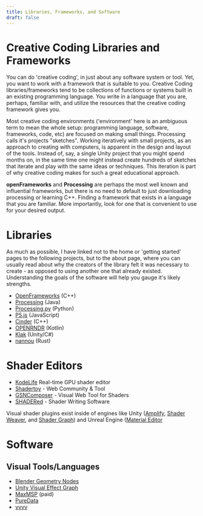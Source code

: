 ```yaml
---
title: Libraries, Frameworks, and Software
draft: false
---
```

# Creative Coding Libraries and Frameworks

You can do 'creative coding', in just about any software system or tool. Yet, you want to work with a framework that is suitable to you. Creative Coding libraries/frameworks tend to be collections of functions or systems built in an existing programming language. You write in a language that you are, perhaps, familiar with, and utilize the resources that the creative coding framework gives you.

Most creative coding environments ('environment' here is an ambiguous term to mean the whole setup: programming language, software, frameworks, code, etc) are focused on making small things. Processing calls it's projects "sketches". Working iteratively with small projects, as an approach to creating with computers, is apparent in the design and layout of the tools. Instead of, say, a single Unity project that you might spend months on, in the same time one might instead create hundreds of sketches that iterate and play with the same ideas or techniques. This iteration is part of why creative coding makes for such a great educational approach.

**openFrameworks** and **Processing** are perhaps the most well known and influential frameworks, but there is no need to default to just downloading processing or learning C++. Finding a framework that exists in a language that you are familiar. More importantly, look for one that is convenient to use for your desired output.

# Libraries
As much as possible, I have linked not to the home or 'getting started' pages to the following projects, but to the about page, where you can usually read about why the creators of the library felt it was necessary to create - as opposed to using another one that already existed. Understanding the goals of the software will help you gauge it's likely strengths.

- [OpenFrameworks](https://openframeworks.cc/about/) (C++)
- [Processing](https://processing.org/overview) (Java)
- [Processing.py](https://py.processing.org/) (Python)
- [P5.js](https://p5js.org/) (JavaScript)
- [Cinder](https://libcinder.org/) (C++)
- [OPENRNDR](https://openrndr.org/) (Kotlin)
- [Klak](https://github.com/keijiro/Klak) (Unity/C#)
- [nannou](https://guide.nannou.cc/why_nannou.html) (Rust)

# Shader Editors
- [KodeLife](https://hexler.net/kodelife) Real-time GPU shader editor
- [Shadertoy](https://www.shadertoy.com/) - Web Community & Tool
- [GSNComposer](https://www.gsn-lib.org/) - Visual Web Tool for Shaders
- [SHADERed](https://github.com/dfranx/SHADERed) - Shader Writing Software


Visual shader plugins exist inside of engines like Unity ([Amplify](https://assetstore.unity.com/packages/tools/visual-scripting/amplify-shader-editor-68570), [Shader Weaver](https://www.shaderweaver.com/), and [Shader Graph](https://docs.unity3d.com/Packages/com.unity.shadergraph@11.0/manual/Getting-Started.html)) and Unreal Engine ([Material Editor](https://docs.unrealengine.com/4.27/en-US/RenderingAndGraphics/Materials/Editor/)

# Software

## Visual Tools/Languages
- [Blender Geometry Nodes](https://docs.blender.org/manual/en/latest/modeling/geometry_nodes/introduction.html)
- [Unity Visual Effect Graph](https://unity.com/visual-effect-graph)
- [MaxMSP](https://cycling74.com/products/max/) (paid)
- [PureData](https://en.wikipedia.org/wiki/Pure_Data)
- [vvvv](https://vvvv.org/)
